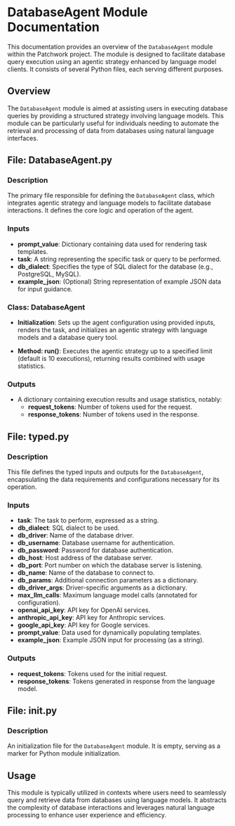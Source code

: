 # DatabaseAgent Module Documentation

This documentation provides an overview of the `DatabaseAgent` module within the Patchwork project. The module is designed to facilitate database query execution using an agentic strategy enhanced by language model clients. It consists of several Python files, each serving different purposes.

## Overview

The `DatabaseAgent` module is aimed at assisting users in executing database queries by providing a structured strategy involving language models. This module can be particularly useful for individuals needing to automate the retrieval and processing of data from databases using natural language interfaces.

## File: DatabaseAgent.py

### Description

The primary file responsible for defining the `DatabaseAgent` class, which integrates agentic strategy and language models to facilitate database interactions. It defines the core logic and operation of the agent.

### Inputs

- **prompt_value**: Dictionary containing data used for rendering task templates.
- **task**: A string representing the specific task or query to be performed.
- **db_dialect**: Specifies the type of SQL dialect for the database (e.g., PostgreSQL, MySQL).
- **example_json**: (Optional) String representation of example JSON data for input guidance.

### Class: DatabaseAgent

- **Initialization**: Sets up the agent configuration using provided inputs, renders the task, and initializes an agentic strategy with language models and a database query tool.
  
- **Method: run()**: Executes the agentic strategy up to a specified limit (default is 10 executions), returning results combined with usage statistics.

### Outputs

- A dictionary containing execution results and usage statistics, notably:
  - **request_tokens**: Number of tokens used for the request.
  - **response_tokens**: Number of tokens used in the response.

## File: typed.py

### Description

This file defines the typed inputs and outputs for the `DatabaseAgent`, encapsulating the data requirements and configurations necessary for its operation.

### Inputs

- **task**: The task to perform, expressed as a string.
- **db_dialect**: SQL dialect to be used.
- **db_driver**: Name of the database driver.
- **db_username**: Database username for authentication.
- **db_password**: Password for database authentication.
- **db_host**: Host address of the database server.
- **db_port**: Port number on which the database server is listening.
- **db_name**: Name of the database to connect to.
- **db_params**: Additional connection parameters as a dictionary.
- **db_driver_args**: Driver-specific arguments as a dictionary.
- **max_llm_calls**: Maximum language model calls (annotated for configuration).
- **openai_api_key**: API key for OpenAI services.
- **anthropic_api_key**: API key for Anthropic services.
- **google_api_key**: API key for Google services.
- **prompt_value**: Data used for dynamically populating templates.
- **example_json**: Example JSON input for processing (as a string).

### Outputs

- **request_tokens**: Tokens used for the initial request.
- **response_tokens**: Tokens generated in response from the language model.

## File: __init__.py

### Description

An initialization file for the `DatabaseAgent` module. It is empty, serving as a marker for Python module initialization.

## Usage

This module is typically utilized in contexts where users need to seamlessly query and retrieve data from databases using language models. It abstracts the complexity of database interactions and leverages natural language processing to enhance user experience and efficiency.
